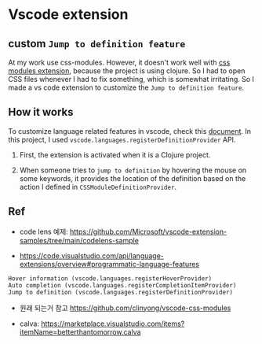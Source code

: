 # Vscode extension

## custom `Jump to definition feature`

At my work use css-modules. However, it doesn't work well with [css modules extension](https://github.com/clinyong/vscode-css-modules), because the project is using clojure. So I had to open CSS files whenever I had to fix something, which is somewhat irritating. So I made a vs code extension to customize the `Jump to definition feature`.

## How it works

To customize language related features in vscode, check this [document](https://code.visualstudio.com/api/language-extensions/overview#programmatic-language-features). In this project, I used `vscode.languages.registerDefinitionProvider` API.

1. First, the extension is activated when it is a Clojure project.

2. When someone tries to `jump to definition` by hovering the mouse on some keywords, it provides the location of the definition based on the action I defined in `CSSModuleDefinitionProvider`.

## Ref

- code lens 예제: https://github.com/Microsoft/vscode-extension-samples/tree/main/codelens-sample

- https://code.visualstudio.com/api/language-extensions/overview#programmatic-language-features

```
Hover information (vscode.languages.registerHoverProvider)
Auto completion (vscode.languages.registerCompletionItemProvider)
Jump to definition (vscode.languages.registerDefinitionProvider)
```

- 원래 되는거 참고
  https://github.com/clinyong/vscode-css-modules

- calva: https://marketplace.visualstudio.com/items?itemName=betterthantomorrow.calva
